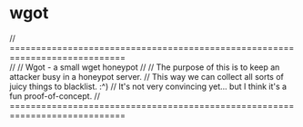 # wgot
// ============================================================================<br />
//
// Wgot - a small wget honeypot
//
// The purpose of this is to keep an attacker busy in a honeypot server.
// This way we can collect all sorts of juicy things to blacklist. :^)
// It's not very convincing yet... but I think it's a fun proof-of-concept.
// ============================================================================
